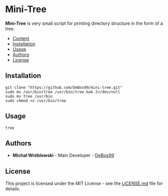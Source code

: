 # Mini-Tree

**Mini-Tree** is very small script for printing directory structure in the form of a tree.

- [Content](#content)
- [Installation](#installation)
- [Usage](#usage)
- [Authors](#authors)
- [License](#license)

## Installation

```
git clone "https://github.com/DeBos99/mini-tree.git"
sudo mv /usr/bin/tree /usr/bin/tree.bak 2>/dev/null
sudo mv tree /usr/bin
sudo chmod +x /usr/bin/tree
```

## Usage

`tree`

## Authors

* **Michał Wróblewski** - Main Developer - [DeBos99](https://github.com/DeBos99)

## License

This project is licensed under the MIT License - see the [LICENSE.md](LICENSE.md) file for details.
